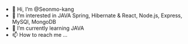 - 👋 Hi, I’m @Seonmo-kang
- 👀 I’m interested in JAVA Spring, Hibernate & React, Node.js, Express, MySQl, MongoDB
- 🌱 I’m currently learning JAVA 
- 📫 How to reach me ...

<!---
Seonmo-kang/Seonmo-kang is a ✨ special ✨ repository because its `README.md` (this file) appears on your GitHub profile.
You can click the Preview link to take a look at your changes.
--->
